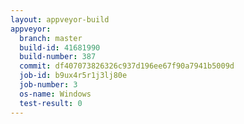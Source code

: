 ```yaml
---
layout: appveyor-build
appveyor:
  branch: master
  build-id: 41681990
  build-number: 387
  commit: df407073826326c937d196ee67f90a7941b5009d
  job-id: b9ux4r5r1j3lj80e
  job-number: 3
  os-name: Windows
  test-result: 0
---
```

